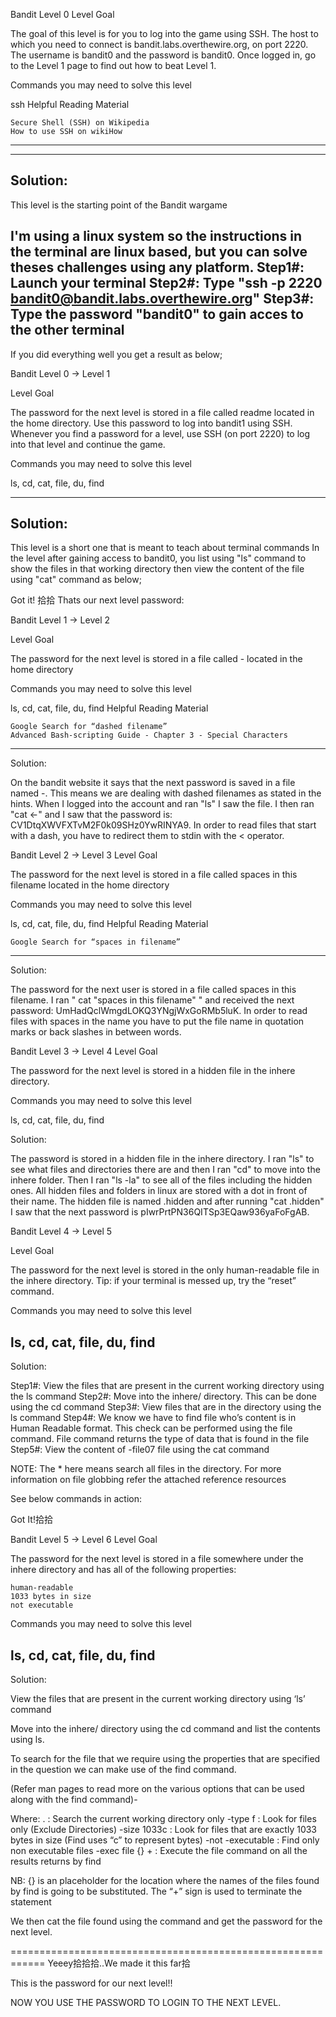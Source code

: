 



Bandit Level 0
Level Goal

The goal of this level is for you to log into the game using SSH. The host to which you need to connect is bandit.labs.overthewire.org, on port 2220. The username is bandit0 and the password is bandit0. Once logged in, go to the Level 1 page to find out how to beat Level 1.

Commands you may need to solve this level

ssh
Helpful Reading Material

    Secure Shell (SSH) on Wikipedia
    How to use SSH on wikiHow

----------------------------------------------------------------
----------------------------------------------------------------
Solution:
----------------------------------------------
This level is the starting point of the Bandit wargame

I'm using a linux system so the instructions in the terminal are linux based, but you can solve theses challenges using any platform.
Step1#: Launch your terminal
Step2#: Type "ssh -p 2220 bandit0@bandit.labs.overthewire.org"
Step3#: Type the password "bandit0" to gain acces to the other terminal
------------------
If you did everything well you get a result as below;



Bandit Level 0 → Level 1

Level Goal

The password for the next level is stored in a file called readme located in the home directory. Use this password to log into bandit1 using SSH. Whenever you find a password for a level, use SSH (on port 2220) to log into that level and continue the game.

Commands you may need to solve this level

ls, cd, cat, file, du, find

-------------------------
Solution:
-------------------------
This level is a short one that is meant to teach about terminal commands
In the level after gaining access to bandit0, you list using "ls" command to show the files
in that working directory then view the content of the file using "cat" command as below;



Got it! 拾拾 Thats our next level password:


Bandit Level 1 → Level 2

Level Goal

The password for the next level is stored in a file called - located in the home directory

Commands you may need to solve this level

ls, cd, cat, file, du, find
Helpful Reading Material

    Google Search for “dashed filename”
    Advanced Bash-scripting Guide - Chapter 3 - Special Characters
--------------------------------------------------------------------------------
Solution:

On the bandit website it says that the next password is saved in a file named -. This means we are dealing with dashed filenames as stated in the hints. When I logged into the account and ran "ls" I saw the file. I then ran "cat <-" and I saw that the password is: CV1DtqXWVFXTvM2F0k09SHz0YwRINYA9. In order to read files that start with a dash, you have to redirect them to stdin with the < operator.




Bandit Level 2 → Level 3
Level Goal

The password for the next level is stored in a file called spaces in this filename located in the home directory

Commands you may need to solve this level

ls, cd, cat, file, du, find
Helpful Reading Material

    Google Search for “spaces in filename”
------------------------------------------------------------------------------------
Solution:

The password for the next user is stored in a file called spaces in this filename. I ran " cat "spaces in this filename" " and received the next password: UmHadQclWmgdLOKQ3YNgjWxGoRMb5luK. In order to read files with spaces in the name you have to put the file name in quotation marks or back slashes in between words.




Bandit Level 3 → Level 4
Level Goal

The password for the next level is stored in a hidden file in the inhere directory.

Commands you may need to solve this level


ls, cd, cat, file, du, find

Solution:

The password is stored in a hidden file in the inhere directory. I ran "ls" to see what files and directories there are and then I ran "cd" to move into the inhere folder. Then I ran "ls -la" to see all of the files including the hidden ones. All hidden files and folders in linux are stored with a dot in front of their name. The hidden file is named .hidden and after running "cat .hidden" I saw that the next password is pIwrPrtPN36QITSp3EQaw936yaFoFgAB.





Bandit Level 4 → Level 5

Level Goal

The password for the next level is stored in the only human-readable file in the inhere directory. Tip: if your terminal is messed up, try the “reset” command.

Commands you may need to solve this level

ls, cd, cat, file, du, find
--------------------------------------------------------------------------------
Solution:

Step1#: View the files that are present in the current working directory using the ls command
Step2#: Move into the inhere/ directory. This can be done using the cd command
Step3#: View files that are in the directory using the ls command
Step4#: We know we have to find file who’s content is in Human Readable format. This check can be performed using the file command. File command returns the type of data that is found in the file
Step5#: View the content of -file07 file using the cat command

NOTE: The * here means search all files in the directory. For more information on file globbing refer the attached reference resources

See below commands in action:


Got It!拾拾

Bandit Level 5 → Level 6
Level Goal

The password for the next level is stored in a file somewhere under the inhere directory and has all of the following properties:

    human-readable
    1033 bytes in size
    not executable

Commands you may need to solve this level

ls, cd, cat, file, du, find
------------------------------------
Solution:

View the files that are present in the current working directory using ‘ls’ command

Move into the inhere/ directory using the cd command and list the contents using ls.

To search for the file that we require using the properties that are specified in the question we can make use of the find command.

(Refer man pages to read more on the various options that can be used along with the find command)-

Where:
    . : Search the current working directory only
    -type f : Look for files only (Exclude Directories)
    -size 1033c : Look for files that are exactly 1033 bytes in size (Find uses “c” to represent bytes)
    -not -executable : Find only non executable files
    -exec file {} + : Execute the file command on all the results returns by find

NB:  {} is an placeholder for the location where the names of the files found by find is going to be substituted. The “+” sign is used to terminate the statement

We then cat the file found using the command and get the password for the next level.


============================================================
Yeeey拾拾拾..We made it this far拾

This is the password for our next level!!

NOW YOU USE THE PASSWORD TO LOGIN TO THE NEXT LEVEL.
